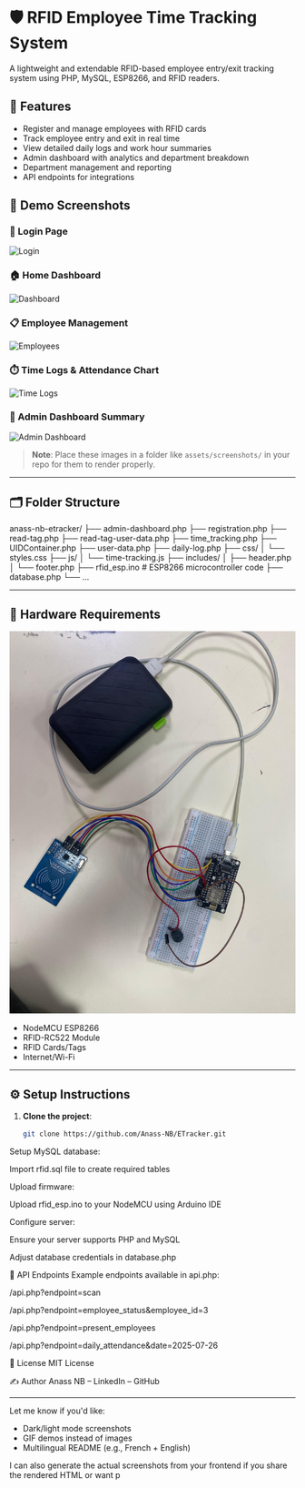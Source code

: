 # 🛡️ RFID Employee Time Tracking System

A lightweight and extendable RFID-based employee entry/exit tracking system using PHP, MySQL, ESP8266, and RFID readers.

## 🚀 Features

- Register and manage employees with RFID cards
- Track employee entry and exit in real time
- View detailed daily logs and work hour summaries
- Admin dashboard with analytics and department breakdown
- Department management and reporting
- API endpoints for integrations

## 📸 Demo Screenshots

### 🔐 Login Page
![Login](assets/screenshots/login.png)

### 🏠 Home Dashboard
![Dashboard](assets/screenshots/dashboard.png)

### 📋 Employee Management
![Employees](assets/screenshots/employees.png)

### ⏱️ Time Logs & Attendance Chart
![Time Logs](assets/screenshots/time_logs.png)

### 🧭 Admin Dashboard Summary
![Admin Dashboard](assets/screenshots/admin_dashboard.png)

> **Note**: Place these images in a folder like `assets/screenshots/` in your repo for them to render properly.

---

## 🗂️ Folder Structure

anass-nb-etracker/
├── admin-dashboard.php
├── registration.php
├── read-tag.php
├── read-tag-user-data.php
├── time_tracking.php
├── UIDContainer.php
├── user-data.php
├── daily-log.php
├── css/
│ └── styles.css
├── js/
│ └── time-tracking.js
├── includes/
│ ├── header.php
│ └── footer.php
├── rfid_esp.ino # ESP8266 microcontroller code
├── database.php
└── ...


---

## 🧪 Hardware Requirements
![Login](assets/screenshots/18.jpeg)

- NodeMCU ESP8266
- RFID-RC522 Module
- RFID Cards/Tags
- Internet/Wi-Fi

---

## ⚙️ Setup Instructions

1. **Clone the project**:
   ```bash
   git clone https://github.com/Anass-NB/ETracker.git
   ```
Setup MySQL database:

Import rfid.sql file to create required tables

Upload firmware:

Upload rfid_esp.ino to your NodeMCU using Arduino IDE

Configure server:

Ensure your server supports PHP and MySQL

Adjust database credentials in database.php

📡 API Endpoints
Example endpoints available in api.php:

/api.php?endpoint=scan

/api.php?endpoint=employee_status&employee_id=3

/api.php?endpoint=present_employees

/api.php?endpoint=daily_attendance&date=2025-07-26

📌 License
MIT License

✍️ Author
Anass NB – LinkedIn – GitHub



---

Let me know if you'd like:
- Dark/light mode screenshots
- GIF demos instead of images
- Multilingual README (e.g., French + English)

I can also generate the actual screenshots from your frontend if you share the rendered HTML or want p
